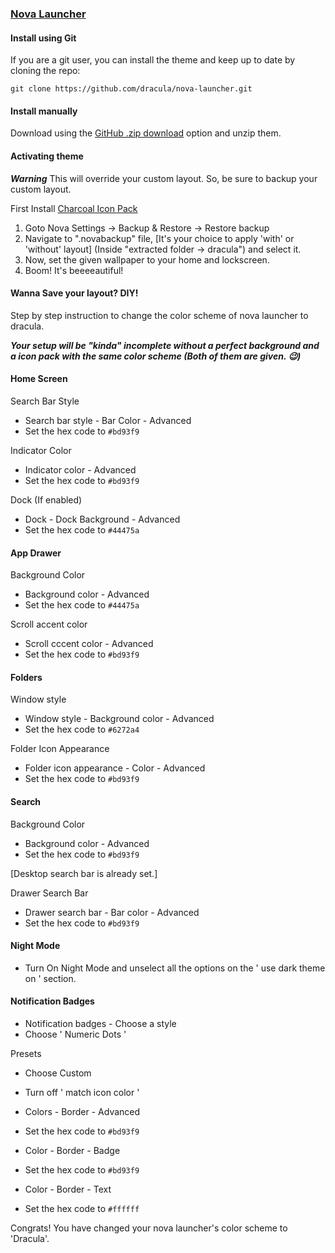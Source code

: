 ### [Nova Launcher](https://novalauncher.com/)

#### Install using Git

If you are a git user, you can install the theme and keep up to date by cloning the repo:

    git clone https://github.com/dracula/nova-launcher.git

#### Install manually

Download using the [GitHub .zip download](https://github.com/dracula/nova-launcher/archive/refs/heads/master.zip) option and unzip them.

#### Activating theme

***Warning*** This will override your custom layout. So, be sure to backup your custom layout.

First Install [Charcoal Icon Pack](https://play.google.com/store/apps/details?id=com.arandompackage.flatconsblack&hl=en_US&gl=US)

1. Goto Nova Settings -> Backup & Restore -> Restore backup  
2. Navigate to ".novabackup" file, [It's your choice to apply 'with' or 'without' layout]  (Inside "extracted folder -> dracula") and select it.
3. Now, set the given wallpaper to your home and lockscreen.
4. Boom! It's beeeeautiful!

#### Wanna Save your layout? DIY!

Step by step instruction to change the color scheme of nova launcher to dracula.

***Your setup will be "kinda" incomplete without a perfect background and a icon pack with the same color scheme (Both of them are given. 😉)*** 

#### Home Screen

Search Bar Style

* Search bar style - Bar Color - Advanced
* Set the hex code to `#bd93f9`

Indicator Color

* Indicator color - Advanced
* Set the hex code to `#bd93f9`

Dock (If enabled)

* Dock - Dock Background - Advanced
* Set the hex code to `#44475a`

#### App Drawer

Background Color

* Background color - Advanced 
* Set the hex code to `#44475a`

Scroll accent color

* Scroll  cccent color - Advanced
* Set the hex code to `#bd93f9`

#### Folders

Window style

* Window style - Background color - Advanced
* Set the hex code to `#6272a4`

Folder Icon Appearance

* Folder icon appearance - Color - Advanced
* Set the hex code to `#bd93f9`

#### Search

Background Color

* Background color - Advanced
* Set the hex code to `#bd93f9`

[Desktop search bar is already set.]

Drawer Search Bar

* Drawer search bar - Bar color - Advanced 
* Set the hex code to `#bd93f9`

#### Night Mode 

* Turn On Night Mode and unselect all the options on the ' use dark theme on ' section.

#### Notification Badges

* Notification badges - Choose a style
* Choose ' Numeric Dots '

Presets

* Choose Custom
* Turn off ' match icon color '

* Colors - Border - Advanced
* Set the hex code to `#bd93f9`

* Color - Border - Badge
* Set the hex code to `#bd93f9`

* Color - Border - Text
* Set the hex code to `#ffffff`

Congrats! You have changed your nova launcher's color scheme to 'Dracula'.